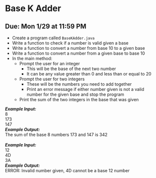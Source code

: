 # Base K Adder

## Due: Mon 1/29 at 11:59 PM

- Create a program called `BaseKAdder.java`
- Write a function to check if a number is valid given a base
- Write a function to convert a number from base 10 to a given base
- Write a function to convert a number from a given base to base 10
- In the main method:
  - Prompt the user for an integer
    - This will be the base of the next two number
    - It can be any value greater than 0 and less than or equal to 20
  - Prompt the user for two integers
    - These will be the numbers you need to add together
    - Print an error message if either number given is not a valid number for the given base and stop the program
  - Print the sum of the two integers in the base that was given

***Example Input:***\
8\
173\
147\
***Example Output:***\
The sum of the base 8 numbers 173 and 147 is 342\
\
***Example Input:***\
12\
4D\
3A\
***Example Output:***\
ERROR: Invalid number given, 4D cannot be a base 12 number
